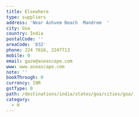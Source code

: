 ```yaml
---
title: Elsewhere
type: suppliers
address: 'Near Ashvem Beach  Mandrem  '
city: Goa
country: India
postalCode: ''
areaCode: '832'
phone: 224 7616, 2247713
mobile: 0
email: gaze@aseascape.com
www: www.aseascape.com
note: ''
bookThrough: 0
currency: INR
gstType: 0
path: /destinations/india/states/goa/cities/goa/
category:
  - H
---
```


